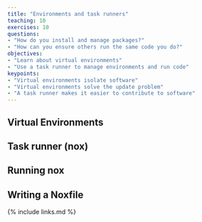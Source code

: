 ```yaml
---
title: "Environments and task runners"
teaching: 10
exercises: 10
questions:
- "How do you install and manage packages?"
- "How can you ensure others run the same code you do?"
objectives:
- "Learn about virtual environments"
- "Use a task runner to manage environments and run code"
keypoints:
- "Virtual environments isolate software"
- "Virtual environments solve the update problem"
- "A task runner makes it easier to contribute to software"
---
```


## Virtual Environments



## Task runner (nox)



## Running nox



## Writing a Noxfile



{% include links.md %}


